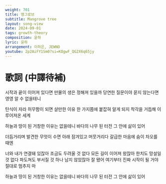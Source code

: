 ```yaml
---
weight: 701
title: 맹그로브
subtitle: Mangrove tree
layout: song-view
date: 2024-09-01
tags: growth-theory
composition: 윤하
lyric: 윤하
arrangement: 이하은, JEWNO
youtube: 2p2AiFY1Sm0?si=KOgwF_QG2X6q65jy
---
```


# 歌詞 (中譯待補)

시작과 끝이 이어져 있다면
만물의 생은 정해져 있을까
당연한 질문이야
묻지 않는다면 영영 알 수 없을테니

탄식이 자라 허무함이 되면
살만한 이유 한 가지쯤에
붙잡혀 알게 되지
착각을 거듭해 이루어져온 세계

하늘과 땅이 된
거창한 이유는 없을테니
바다의 나무 된
터전 그 안에 삶이 있어

더듬거리며 발견한 무엇이
수면 아래 잠겨있고
머뭇거리다 갈급한 마음에
숨이 차오를 때엔

너와 내가 연결돼 있잖아
조금도 두려울 것 없다
모든 길이 이어져 왔잖아
한치도 망설일 것 없다
파도쳐도 부서질 것 하나
남지 않았잖아 잘 됐어
여기부터 진짜 시작이 될 거야
절대로 멈추지 마

하늘과 땅이 된
거창한 이유는 없을테니
바다의 나무 된
터전 그 안에 삶이 있어
